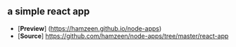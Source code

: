 ## a simple react app


*   [**Preview**] (https://hamzeen.github.io/node-apps) 
*   [**Source**] <https://github.com/hamzeen/node-apps/tree/master/react-app>
